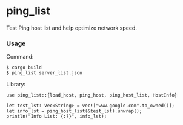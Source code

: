 ping_list
===
Test Ping host list and help optimize network speed.

### Usage

Command:

    $ cargo build
    $ ping_list server_list.json

Library:
```
use ping_list::{load_host, ping_host, ping_host_list, HostInfo}

let test_lst: Vec<String> = vec!["www.google.com".to_owned()];
let info_lst = ping_host_list(&test_lst).unwrap();
println("Info List: {:?}", info_lst);
```